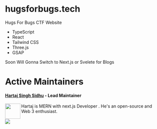 # hugsforbugs.tech
Hugs For Bugs CTF Website

* TypeScript
* React
* Tailwind CSS
* Three.js 
* GSAP


Soon Will Gonna Switch to Next.js or Svelete for Blogs

# Active Maintainers

#### [Hartaj Singh Sidhu](https://github.com/Hartaj-Singh-Dev) - Lead Maintainer

<img align="left" width="50" height="50" src="https://avatars.githubusercontent.com/u/73570165?v=4">

 Hartaj is MERN with next.js Developer . He's an open-source and Web 3 enthusiast.<br /><br />
[![]("https://avatars.githubusercontent.com/u/73570165?v=4" )](https://github.com/remarkablemark/html-react-parser/graphs/contributors)

